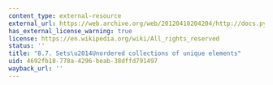 ```yaml
---
content_type: external-resource
external_url: https://web.archive.org/web/20120410204204/http://docs.python.org/library/sets.html
has_external_license_warning: true
license: https://en.wikipedia.org/wiki/All_rights_reserved
status: ''
title: "8.7. Sets\u2014Unordered collections of unique elements"
uid: 4692fb18-778a-4296-beab-38dffd791497
wayback_url: ''
---
```

